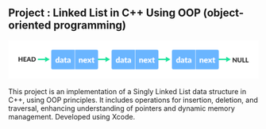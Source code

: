 ## Project : Linked List in C++ Using OOP (object-oriented programming)

<p>
  <img src="Media.xcassets/LinkedList-Image.imageset/LinkedList-Image.png" />
</p>

This project is an implementation of a Singly Linked List data structure in C++, using OOP principles. 
It includes operations for insertion, deletion, and traversal, enhancing understanding of pointers
and dynamic memory management. Developed using Xcode.
